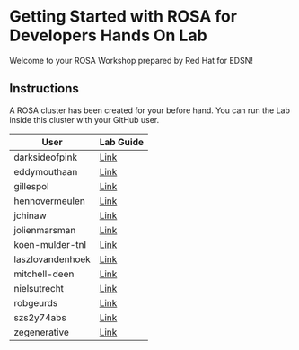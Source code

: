 # Getting Started with ROSA for Developers Hands On Lab

Welcome to your ROSA Workshop prepared by Red Hat for EDSN!

## Instructions

A ROSA cluster has been created for your before hand. You can run the Lab inside this cluster with your GitHub user.


| User      | Lab Guide |
| ----------- | ----------- |
|darksideofpink|[Link](https://redhat-scholars.github.io/openshift-starter-guides/rhs-openshift-starter-guides/4.7/index.html?CLUSTER_SUBDOMAIN=apps.edsn.6d0b.p1.openshiftapps.com&PROJECT=workshop-darksideofpink&USERNAME=darksideofpink)|
|eddymouthaan|[Link](https://redhat-scholars.github.io/openshift-starter-guides/rhs-openshift-starter-guides/4.7/index.html?CLUSTER_SUBDOMAIN=apps.edsn.6d0b.p1.openshiftapps.com&PROJECT=workshop-eddymouthaan&USERNAME=eddymouthaan)|
|gillespol|[Link](https://redhat-scholars.github.io/openshift-starter-guides/rhs-openshift-starter-guides/4.7/index.html?CLUSTER_SUBDOMAIN=apps.edsn.6d0b.p1.openshiftapps.com&PROJECT=workshop-gillespol&USERNAME=gillespol)|
|hennovermeulen|[Link](https://redhat-scholars.github.io/openshift-starter-guides/rhs-openshift-starter-guides/4.7/index.html?CLUSTER_SUBDOMAIN=apps.edsn.6d0b.p1.openshiftapps.com&PROJECT=workshop-hennovermeulen&USERNAME=hennovermeulen)|
|jchinaw|[Link](https://redhat-scholars.github.io/openshift-starter-guides/rhs-openshift-starter-guides/4.7/index.html?CLUSTER_SUBDOMAIN=apps.edsn.6d0b.p1.openshiftapps.com&PROJECT=workshop-jchinaw&USERNAME=jchinaw)|
|jolienmarsman|[Link](https://redhat-scholars.github.io/openshift-starter-guides/rhs-openshift-starter-guides/4.7/index.html?CLUSTER_SUBDOMAIN=apps.edsn.6d0b.p1.openshiftapps.com&PROJECT=workshop-jolienmarsman&USERNAME=jolienmarsman)|
|koen-mulder-tnl|[Link](https://redhat-scholars.github.io/openshift-starter-guides/rhs-openshift-starter-guides/4.7/index.html?CLUSTER_SUBDOMAIN=apps.edsn.6d0b.p1.openshiftapps.com&PROJECT=workshop-koen-mulder-tnl&USERNAME=koen-mulder-tnl)|
|laszlovandenhoek|[Link](https://redhat-scholars.github.io/openshift-starter-guides/rhs-openshift-starter-guides/4.7/index.html?CLUSTER_SUBDOMAIN=apps.edsn.6d0b.p1.openshiftapps.com&PROJECT=workshop-laszlovandenhoek&USERNAME=laszlovandenhoek)|
|mitchell-deen|[Link](https://redhat-scholars.github.io/openshift-starter-guides/rhs-openshift-starter-guides/4.7/index.html?CLUSTER_SUBDOMAIN=apps.edsn.6d0b.p1.openshiftapps.com&PROJECT=workshop-mitchell-deen&USERNAME=mitchell-deen)|
|nielsutrecht|[Link](https://redhat-scholars.github.io/openshift-starter-guides/rhs-openshift-starter-guides/4.7/index.html?CLUSTER_SUBDOMAIN=apps.edsn.6d0b.p1.openshiftapps.com&PROJECT=workshop-nielsutrecht&USERNAME=nielsutrecht)|
|robgeurds|[Link](https://redhat-scholars.github.io/openshift-starter-guides/rhs-openshift-starter-guides/4.7/index.html?CLUSTER_SUBDOMAIN=apps.edsn.6d0b.p1.openshiftapps.com&PROJECT=workshop-robgeurds&USERNAME=robgeurds)|
|szs2y74abs|[Link](https://redhat-scholars.github.io/openshift-starter-guides/rhs-openshift-starter-guides/4.7/index.html?CLUSTER_SUBDOMAIN=apps.edsn.6d0b.p1.openshiftapps.com&PROJECT=workshop-szs2y74abs&USERNAME=szs2y74abs)|
|zegenerative|[Link](https://redhat-scholars.github.io/openshift-starter-guides/rhs-openshift-starter-guides/4.7/index.html?CLUSTER_SUBDOMAIN=apps.edsn.6d0b.p1.openshiftapps.com&PROJECT=workshop-zegenerative&USERNAME=zegenerative)|
